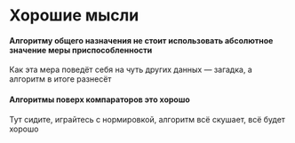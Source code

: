 # Хорошие мысли

#### Алгоритму общего назначения не стоит использовать абсолютное значение меры приспособленности

Как эта мера поведёт себя на чуть других данных — загадка, а алгоритм в итоге разнесёт

#### Алгоритмы поверх компараторов это хорошо

Тут сидите, играйтесь с нормировкой, алгоритм всё скушает, всё будет хорошо